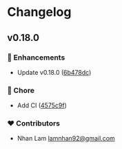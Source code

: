 # Changelog


## v0.18.0


### 🚀 Enhancements

- Update v0.18.0 ([6b478dc](https://github.com/tinijs/module-starter/commit/6b478dc))

### 🏡 Chore

- Add CI ([4575c9f](https://github.com/tinijs/module-starter/commit/4575c9f))

### ❤️ Contributors

- Nhan Lam <lamnhan92@gmail.com>

